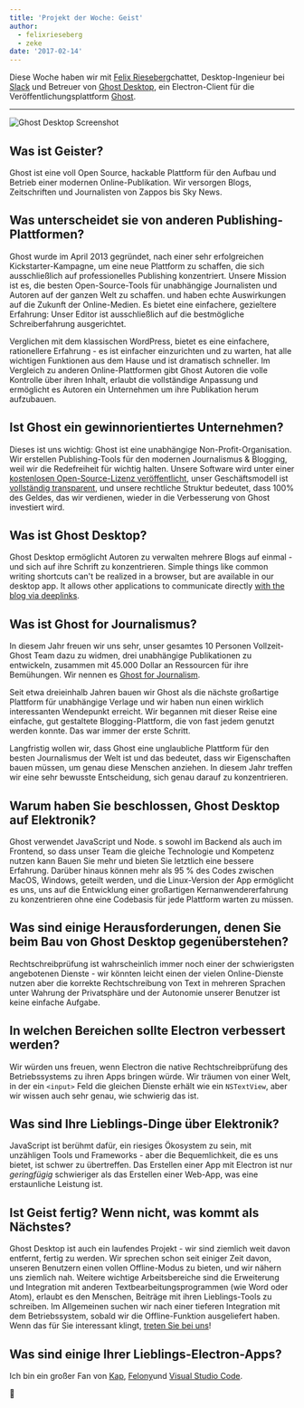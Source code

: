 ```yaml
---
title: 'Projekt der Woche: Geist'
author:
  - felixrieseberg
  - zeke
date: '2017-02-14'
---
```


Diese Woche haben wir mit [Felix Rieseberg](https://felixrieseberg.com/)chattet, Desktop-Ingenieur bei [Slack](https://slack.com/) und Betreuer von [Ghost Desktop](https://ghost.org/downloads/), ein Electron-Client für die Veröffentlichungsplattform [Ghost](https://ghost.org/).

---

<div class="pt-5">
  <img src="https://cloud.githubusercontent.com/assets/2289/22913898/7396b0de-f222-11e6-8e5d-147a7ced37a9.png" alt="Ghost Desktop Screenshot"> 
</div>

## Was ist Geister?

Ghost ist eine voll Open Source, hackable Plattform für den Aufbau und Betrieb einer modernen Online-Publikation. Wir versorgen Blogs, Zeitschriften und Journalisten von Zappos bis Sky News.

## Was unterscheidet sie von anderen Publishing-Plattformen?

Ghost wurde im April 2013 gegründet, nach einer sehr erfolgreichen Kickstarter-Kampagne, um eine neue Plattform zu schaffen, die sich ausschließlich auf professionelles Publishing konzentriert. Unsere Mission ist es, die besten Open-Source-Tools für unabhängige Journalisten und Autoren auf der ganzen Welt zu schaffen. und haben echte Auswirkungen auf die Zukunft der Online-Medien. Es bietet eine einfachere, gezieltere Erfahrung: Unser Editor ist ausschließlich auf die bestmögliche Schreiberfahrung ausgerichtet.

Verglichen mit dem klassischen WordPress, bietet es eine einfachere, rationellere Erfahrung - es ist einfacher einzurichten und zu warten, hat alle wichtigen Funktionen aus dem Hause und ist dramatisch schneller. Im Vergleich zu anderen Online-Plattformen gibt Ghost Autoren die volle Kontrolle über ihren Inhalt, erlaubt die vollständige Anpassung und ermöglicht es Autoren ein Unternehmen um ihre Publikation herum aufzubauen.

## Ist Ghost ein gewinnorientiertes Unternehmen?

Dieses ist uns wichtig: Ghost ist eine unabhängige Non-Profit-Organisation. Wir erstellen Publishing-Tools für den modernen Journalismus & Blogging, weil wir die Redefreiheit für wichtig halten. Unsere Software wird unter einer [kostenlosen Open-Source-Lizenz veröffentlicht](https://github.com/TryGhost/Ghost), unser Geschäftsmodell ist [vollständig transparent](https://blog.ghost.org/year-3/), und unsere rechtliche Struktur bedeutet, dass 100% des Geldes, das wir verdienen, wieder in die Verbesserung von Ghost investiert wird.

## Was ist Ghost Desktop?

Ghost Desktop ermöglicht Autoren zu verwalten mehrere Blogs auf einmal - und sich auf ihre Schrift zu konzentrieren. Simple things like common writing shortcuts can't be realized in a browser, but are available in our desktop app. It allows other applications to communicate directly [with the blog via deeplinks](https://github.com/tryghost/ghost-desktop/blob/master/docs/deeplinks.md).

## Was ist Ghost for Journalismus?

In diesem Jahr freuen wir uns sehr, unser gesamtes 10 Personen Vollzeit-Ghost Team dazu zu widmen, drei unabhängige Publikationen zu entwickeln, zusammen mit 45.000 Dollar an Ressourcen für ihre Bemühungen. Wir nennen es [Ghost for Journalism](https://ghost.org/journalism/).

Seit etwa dreieinhalb Jahren bauen wir Ghost als die nächste großartige Plattform für unabhängige Verlage und wir haben nun einen wirklich interessanten Wendepunkt erreicht. Wir begannen mit dieser Reise eine einfache, gut gestaltete Blogging-Plattform, die von fast jedem genutzt werden konnte. Das war immer der erste Schritt.

Langfristig wollen wir, dass Ghost eine unglaubliche Plattform für den besten Journalismus der Welt ist und das bedeutet, dass wir Eigenschaften bauen müssen, um genau diese Menschen anziehen. In diesem Jahr treffen wir eine sehr bewusste Entscheidung, sich genau darauf zu konzentrieren.

## Warum haben Sie beschlossen, Ghost Desktop auf Elektronik?

Ghost verwendet JavaScript und Node. s sowohl im Backend als auch im Frontend, so dass unser Team die gleiche Technologie und Kompetenz nutzen kann Bauen Sie mehr und bieten Sie letztlich eine bessere Erfahrung. Darüber hinaus können mehr als 95 % des Codes zwischen MacOS, Windows, geteilt werden, und die Linux-Version der App ermöglicht es uns, uns auf die Entwicklung einer großartigen Kernanwendererfahrung zu konzentrieren ohne eine Codebasis für jede Plattform warten zu müssen.

## Was sind einige Herausforderungen, denen Sie beim Bau von Ghost Desktop gegenüberstehen?

Rechtschreibprüfung ist wahrscheinlich immer noch einer der schwierigsten angebotenen Dienste - wir könnten leicht einen der vielen Online-Dienste nutzen aber die korrekte Rechtschreibung von Text in mehreren Sprachen unter Wahrung der Privatsphäre und der Autonomie unserer Benutzer ist keine einfache Aufgabe.

## In welchen Bereichen sollte Electron verbessert werden?

Wir würden uns freuen, wenn Electron die native Rechtschreibprüfung des Betriebssystems zu ihren Apps bringen würde. Wir träumen von einer Welt, in der ein `<input>` Feld die gleichen Dienste erhält wie ein `NSTextView`, aber wir wissen auch sehr genau, wie schwierig das ist.

## Was sind Ihre Lieblings-Dinge über Elektronik?

JavaScript ist berühmt dafür, ein riesiges Ökosystem zu sein, mit unzähligen Tools und Frameworks - aber die Bequemlichkeit, die es uns bietet, ist schwer zu übertreffen. Das Erstellen einer App mit Electron ist nur _geringfügig_ schwieriger als das Erstellen einer Web-App, was eine erstaunliche Leistung ist.

## Ist Geist fertig? Wenn nicht, was kommt als Nächstes?

Ghost Desktop ist auch ein laufendes Projekt - wir sind ziemlich weit davon entfernt, fertig zu werden. Wir sprechen schon seit einiger Zeit davon, unseren Benutzern einen vollen Offline-Modus zu bieten, und wir nähern uns ziemlich nah. Weitere wichtige Arbeitsbereiche sind die Erweiterung und Integration mit anderen Textbearbeitungsprogrammen (wie Word oder Atom), erlaubt es den Menschen, Beiträge mit ihren Lieblings-Tools zu schreiben. Im Allgemeinen suchen wir nach einer tieferen Integration mit dem Betriebssystem, sobald wir die Offline-Funktion ausgeliefert haben. Wenn das für Sie interessant klingt, [treten Sie bei uns](https://github.com/tryghost/ghost-desktop)!

## Was sind einige Ihrer Lieblings-Electron-Apps?

Ich bin ein großer Fan von [Kap](https://getkap.co/), [Felony](https://github.com/henryboldi/felony)und [Visual Studio Code](https://code.visualstudio.com).

👻

